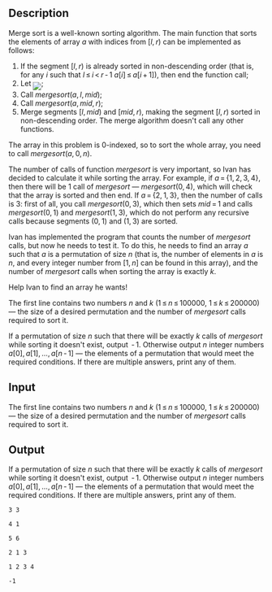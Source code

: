 ## Description

<div><p>Merge sort is a well-known sorting algorithm. The main function that sorts the elements of array <span class="tex-span"><i>a</i></span> with indices from <span class="tex-span">[<i>l</i>, <i>r</i>)</span> can be implemented as follows:</p><ol> <li> If the segment <span class="tex-span">[<i>l</i>, <i>r</i>)</span> is already sorted in non-descending order (that is, for any <span class="tex-span"><i>i</i></span> such that <span class="tex-span"><i>l</i> ≤ <i>i</i> &lt; <i>r</i> - 1</span> <span class="tex-span"><i>a</i>[<i>i</i>] ≤ <i>a</i>[<i>i</i> + 1]</span>), then end the function call; </li><li> Let <img align="middle" class="tex-formula" src="file://bvuHcme1.png" style="max-width: 100.0%;max-height: 100.0%;">; </li><li> Call <span class="tex-span"><i>mergesort</i>(<i>a</i>, <i>l</i>, <i>mid</i>)</span>; </li><li> Call <span class="tex-span"><i>mergesort</i>(<i>a</i>, <i>mid</i>, <i>r</i>)</span>; </li><li> Merge segments <span class="tex-span">[<i>l</i>, <i>mid</i>)</span> and <span class="tex-span">[<i>mid</i>, <i>r</i>)</span>, making the segment <span class="tex-span">[<i>l</i>, <i>r</i>)</span> sorted in non-descending order. The merge algorithm doesn't call any other functions. </li></ol><p>The array in this problem is <span class="tex-span">0</span>-indexed, so to sort the whole array, you need to call <span class="tex-span"><i>mergesort</i>(<i>a</i>, 0, <i>n</i>)</span>.</p><p>The number of calls of function <span class="tex-span"><i>mergesort</i></span> is very important, so Ivan has decided to calculate it while sorting the array. For example, if <span class="tex-span"><i>a</i> = {1, 2, 3, 4}</span>, then there will be <span class="tex-span">1</span> call of <span class="tex-span"><i>mergesort</i></span> — <span class="tex-span"><i>mergesort</i>(0, 4)</span>, which will check that the array is sorted and then end. If <span class="tex-span"><i>a</i> = {2, 1, 3}</span>, then the number of calls is <span class="tex-span">3</span>: first of all, you call <span class="tex-span"><i>mergesort</i>(0, 3)</span>, which then sets <span class="tex-span"><i>mid</i> = 1</span> and calls <span class="tex-span"><i>mergesort</i>(0, 1)</span> and <span class="tex-span"><i>mergesort</i>(1, 3)</span>, which do not perform any recursive calls because segments <span class="tex-span">(0, 1)</span> and <span class="tex-span">(1, 3)</span> are sorted.</p><p>Ivan has implemented the program that counts the number of <span class="tex-span"><i>mergesort</i></span> calls, but now he needs to test it. To do this, he needs to find an array <span class="tex-span"><i>a</i></span> such that <span class="tex-span"><i>a</i></span> is a permutation of size <span class="tex-span"><i>n</i></span> (that is, the number of elements in <span class="tex-span"><i>a</i></span> is <span class="tex-span"><i>n</i></span>, and every integer number from <span class="tex-span">[1, <i>n</i>]</span> can be found in this array), and the number of <span class="tex-span"><i>mergesort</i></span> calls when sorting the array is exactly <span class="tex-span"><i>k</i></span>.</p><p>Help Ivan to find an array he wants!</p></div><div class="input-specification"><p>The first line contains two numbers <span class="tex-span"><i>n</i></span> and <span class="tex-span"><i>k</i></span> (<span class="tex-span">1 ≤ <i>n</i> ≤ 100000</span>, <span class="tex-span">1 ≤ <i>k</i> ≤ 200000</span>) — the size of a desired permutation and the number of <span class="tex-span"><i>mergesort</i></span> calls required to sort it.</p></div><div class="output-specification"><p>If a permutation of size <span class="tex-span"><i>n</i></span> such that there will be exactly <span class="tex-span"><i>k</i></span> calls of <span class="tex-span"><i>mergesort</i></span> while sorting it doesn't exist, output <span class="tex-span"> - 1</span>. Otherwise output <span class="tex-span"><i>n</i></span> integer numbers <span class="tex-span"><i>a</i>[0], <i>a</i>[1], ..., <i>a</i>[<i>n</i> - 1]</span> — the elements of a permutation that would meet the required conditions. If there are multiple answers, print any of them.</p></div>

## Input

<p>The first line contains two numbers <span class="tex-span"><i>n</i></span> and <span class="tex-span"><i>k</i></span> (<span class="tex-span">1 ≤ <i>n</i> ≤ 100000</span>, <span class="tex-span">1 ≤ <i>k</i> ≤ 200000</span>) — the size of a desired permutation and the number of <span class="tex-span"><i>mergesort</i></span> calls required to sort it.</p>

## Output

<p>If a permutation of size <span class="tex-span"><i>n</i></span> such that there will be exactly <span class="tex-span"><i>k</i></span> calls of <span class="tex-span"><i>mergesort</i></span> while sorting it doesn't exist, output <span class="tex-span"> - 1</span>. Otherwise output <span class="tex-span"><i>n</i></span> integer numbers <span class="tex-span"><i>a</i>[0], <i>a</i>[1], ..., <i>a</i>[<i>n</i> - 1]</span> — the elements of a permutation that would meet the required conditions. If there are multiple answers, print any of them.</p>





```input1
3 3

```




```input2
4 1

```




```input3
5 6

```




```output1
2 1 3
```




```output2
1 2 3 4
```




```output3
-1

```


